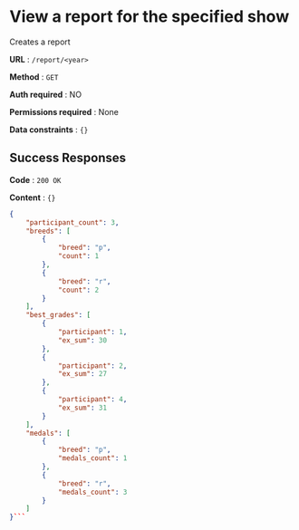# View a report for the specified show

Creates a report

**URL** : `/report/<year>`

**Method** : `GET`

**Auth required** : NO

**Permissions required** : None

**Data constraints** : `{}`

## Success Responses

**Code** : `200 OK`

**Content** : `{}`

```json
{
    "participant_count": 3,
    "breeds": [
        {
            "breed": "p",
            "count": 1
        },
        {
            "breed": "r",
            "count": 2
        }
    ],
    "best_grades": [
        {
            "participant": 1,
            "ex_sum": 30
        },
        {
            "participant": 2,
            "ex_sum": 27
        },
        {
            "participant": 4,
            "ex_sum": 31
        }
    ],
    "medals": [
        {
            "breed": "p",
            "medals_count": 1
        },
        {
            "breed": "r",
            "medals_count": 3
        }
    ]
}```
